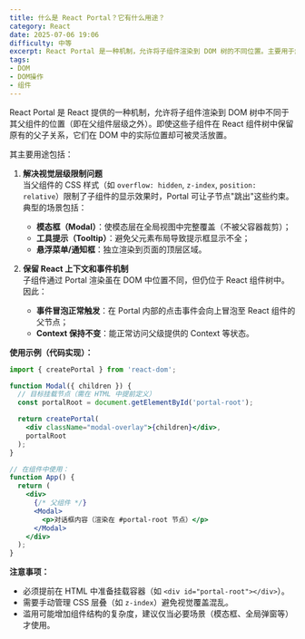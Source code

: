 ```yaml
---
title: 什么是 React Portal？它有什么用途？
category: React
date: 2025-07-06 19:06
difficulty: 中等
excerpt: React Portal 是一种机制，允许将子组件渲染到 DOM 树的不同位置。主要用于解决视觉层级限制问题，并保持 React 上下文和事件机制。
tags:
- DOM
- DOM操作
- 组件
---
```

React Portal 是 React 提供的一种机制，允许将子组件渲染到 DOM 树中不同于其父组件的位置（即在父组件层级之外）。即使这些子组件在 React 组件树中保留原有的父子关系，它们在 DOM 中的实际位置却可被灵活放置。

其主要用途包括：  
1. **解决视觉层级限制问题**  
   当父组件的 CSS 样式（如 `overflow: hidden`, `z-index`, `position: relative`）限制了子组件的显示效果时，Portal 可让子节点"跳出"这些约束。典型的场景包括：  
   - **模态框（Modal）**：使模态层在全局视图中完整覆盖（不被父容器裁剪）；
   - **工具提示（Tooltip）**：避免父元素布局导致提示框显示不全；
   - **悬浮菜单/通知框**：独立渲染到页面的顶层区域。

2. **保留 React 上下文和事件机制**  
   子组件通过 Portal 渲染虽在 DOM 中位置不同，但仍位于 React 组件树中。因此：  
   - **事件冒泡正常触发**：在 Portal 内部的点击事件会向上冒泡至 React 组件的父节点；  
   - **Context 保持不变**：能正常访问父级提供的 Context 等状态。

**使用示例（代码实现）：**  
```jsx
import { createPortal } from 'react-dom';

function Modal({ children }) {
  // 目标挂载节点（需在 HTML 中提前定义）
  const portalRoot = document.getElementById('portal-root'); 

  return createPortal(
    <div className="modal-overlay">{children}</div>,
    portalRoot
  );
}

// 在组件中使用：
function App() {
  return (
    <div>
      {/* 父组件 */}
      <Modal>
        <p>对话框内容（渲染在 #portal-root 节点）</p>
      </Modal>
    </div>
  );
}
```

**注意事项：**  
- 必须提前在 HTML 中准备挂载容器（如 `<div id="portal-root"></div>`）。  
- 需要手动管理 CSS 层叠（如 `z-index`）避免视觉覆盖混乱。  
- 滥用可能增加组件结构的复杂度，建议仅当必要场景（模态框、全局弹窗等）才使用。
